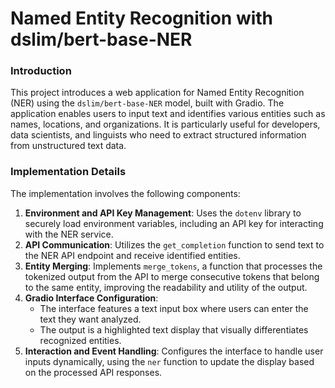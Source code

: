 # Named Entity Recognition with dslim/bert-base-NER

### Introduction
This project introduces a web application for Named Entity Recognition (NER) using the `dslim/bert-base-NER` model, built with Gradio. The application enables users to input text and identifies various entities such as names, locations, and organizations. It is particularly useful for developers, data scientists, and linguists who need to extract structured information from unstructured text data.

### Implementation Details
The implementation involves the following components:
1. **Environment and API Key Management**: Uses the `dotenv` library to securely load environment variables, including an API key for interacting with the NER service.
2. **API Communication**: Utilizes the `get_completion` function to send text to the NER API endpoint and receive identified entities.
3. **Entity Merging**: Implements `merge_tokens`, a function that processes the tokenized output from the API to merge consecutive tokens that belong to the same entity, improving the readability and utility of the output.
4. **Gradio Interface Configuration**: 
   - The interface features a text input box where users can enter the text they want analyzed.
   - The output is a highlighted text display that visually differentiates recognized entities.
5. **Interaction and Event Handling**: Configures the interface to handle user inputs dynamically, using the `ner` function to update the display based on the processed API responses.
